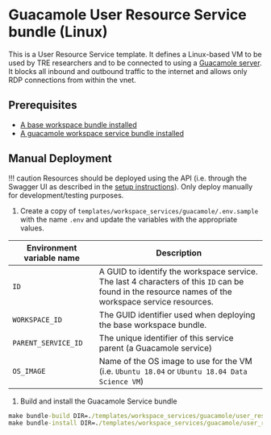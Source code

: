 # Guacamole User Resource Service bundle (Linux)

This is a User Resource Service template. It defines a Linux-based VM to be used by TRE researchers and to be connected to using a [Guacamole server](https://guacamole.apache.org/).
It blocks all inbound and outbound traffic to the internet and allows only RDP connections from within the vnet.

## Prerequisites

- [A base workspace bundle installed](../workspaces/base.md)
- [A guacamole workspace service bundle installed](../workspace-services/guacamole.md)

## Manual Deployment

!!! caution
    Resources should be deployed using the API (i.e. through the Swagger UI as described in the [setup instructions](../../tre-admins/setup-instructions/installing-workspace-service-and-user-resource.md)). Only deploy manually for development/testing purposes.

1. Create a copy of `templates/workspace_services/guacamole/.env.sample` with the name `.env` and update the variables with the appropriate values.

  | Environment variable name | Description |
  | ------------------------- | ----------- |
  | `ID` | A GUID to identify the workspace service. The last 4 characters of this `ID` can be found in the resource names of the workspace service resources. |
  | `WORKSPACE_ID` | The GUID identifier used when deploying the base workspace bundle. |
  | `PARENT_SERVICE_ID` | The unique identifier of this service parent (a Guacamole service) |
  | `OS_IMAGE` | Name of the OS image to use for the VM (i.e. `Ubuntu 18.04` or `Ubuntu 18.04 Data Science VM`) |

1. Build and install the Guacamole Service bundle

  ```cmd
  make bundle-build DIR=./templates/workspace_services/guacamole/user_resources/guacamole-azure-linuxvm
  make bundle-install DIR=./templates/workspace_services/guacamole/user_resources/guacamole-azure-linuxvm
  ```
